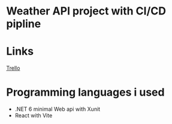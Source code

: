 # Weather API project with CI/CD pipline

# Links
[Trello](https://trello.com/b/XLzxepF2/v%C3%A4derapi)

# Programming languages i used
* .NET 6 minimal Web api with Xunit
* React with Vite

